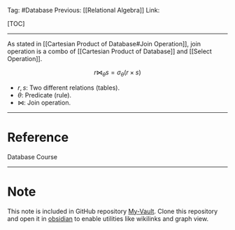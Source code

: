 Tag: #Database 
Previous: [[Relational Algebra]]
Link: 

[TOC]

---

As stated in [[Cartesian Product of Database#Join Operation]], join operation is a combo of [[Cartesian Product of Database]] and [[Select Operation]].

$$r \bowtie_\theta s = \sigma_\theta(r\times s)$$

- $r, s$: Two different relations (tables).
- $\theta$: Predicate (rule).
- $\bowtie$: Join operation.

---

# Reference

Database Course

---

# Note

This note is included in GitHub repository [My-Vault](https://github.com/LittleD3092/My-Vault.git). Clone this repository and open it in [obsidian](https://obsidian.md/) to enable utilities like wikilinks and graph view.